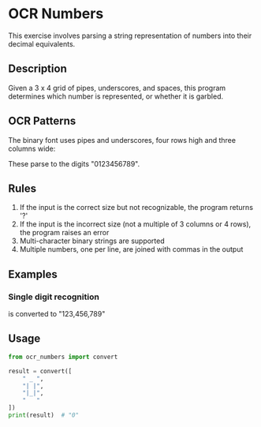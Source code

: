 # OCR Numbers

This exercise involves parsing a string representation of numbers into their decimal equivalents.

## Description

Given a 3 x 4 grid of pipes, underscores, and spaces, this program determines which number is represented, or whether it is garbled.

## OCR Patterns

The binary font uses pipes and underscores, four rows high and three columns wide:

These parse to the digits "0123456789".

## Rules

1. If the input is the correct size but not recognizable, the program returns '?'
2. If the input is the incorrect size (not a multiple of 3 columns or 4 rows), the program raises an error
3. Multi-character binary strings are supported
4. Multiple numbers, one per line, are joined with commas in the output

## Examples

### Single digit recognition

is converted to "123,456,789"

## Usage

```python
from ocr_numbers import convert

result = convert([
    " _ ",
    "| |",
    "|_|",
    "   "
])
print(result)  # "0"
```